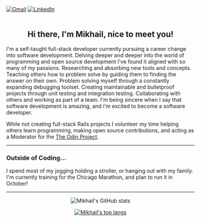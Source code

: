 <a href="mailto:mikhailgrigoriev92@gmail.com"><img alt="Gmail" src="https://img.shields.io/badge/M-Gmail-red" /></a>
<a href="https://www.linkedin.com/in/mikhail-grigoriev-826b4421a/"><img alt="LinkedIn" src="https://img.shields.io/badge/in-Linkdin-blue" /></a>
<br><br>
<h2 align="center">Hi there, I'm Mikhail, nice to meet you!</h2>

I'm a self-taught full-stack developer currently pursuing a career change into software development. Delving deeper and deeper into the world of programming and open source development I've found it aligned with so many of my passions. Researching and absorbing new tools and concepts. Teaching others how to problem solve by guiding them to finding the answer on their own. Problem solving myself through a constantly expanding debugging toolset. Creating maintainable and bulletproof projects through unit testing and integration testing. Collaborating with others and working as part of a team. I'm being sincere when I say that software development is amazing, and i'm excited to become a software developer. 

While not creating full-stack Rails projects I volunteer my time helping others learn programming, making open source contributions, and acting as a Moderator for the [The Odin Project](https://www.theodinproject.com/).

---

### Outside of Coding...

I spend most of my jogging holding a stroller, or hanging out with my family. I'm currently training for the Chicago Marathon, and plan to run it in October!

---
<div align="center">
  
![Mikhail's GitHub stats](https://github-readme-stats.vercel.app/api?username=mgrigoriev8109&hide=stars&show_icons=true&theme=vue&include_all_commits=true)

[![Mikhail's top langs](https://github-readme-stats.vercel.app/api/top-langs/?username=mgrigoriev8109&layout=compact&theme=vue&langs_count=6)](https://github.com/thatblindgeye/github-readme-stats)
  
</div>
